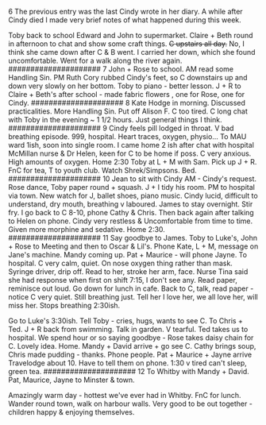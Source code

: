 6
The previous entry was the last Cindy wrote in her diary. A while after Cindy died I made very brief notes of what happened during this week.

Toby back to school Edward and John to supermarket. Claire + Beth round in afternoon to chat and show some craft things. ~~C upstairs all day.~~ No, I think she came down after C & B went. I carried her down, which she found uncomfortable. Went for a walk along the river again.
#####################
7
John + Rose to school. AM read some Handling Sin. PM Ruth Cory rubbed Cindy's feet, so C downstairs up and down very slowly on her bottom. Toby to piano - better lesson. J + R to Claire + Beth's after school - made fabric flowers , one for Rose, one for Cindy.
#####################
8
Kate Hodge in morning. Discussed practicalities. More Handling Sin. Put off Alison F. C too tired. C long chat with Toby in the evening ~ 1 1/2 hours. Just general things I think.
#####################
9
Cindy feels pill lodged in throat. V bad breathing episode. 999, hospital. Heart traces, oxygen, physio... To MAU ward 1ish, soon into single room. I came home 2 ish after chat with hospital McMillan nurse & Dr Helen, keen for C to be home if poss. C very anxious. High amounts of oxygen. Home 2:30 Toby at L + M with Sam. Pick up J + R. FnC for tea, T to youth club. Watch Shrek/Simpsons. Bed.
#####################
10
Jean to sit with Cindy AM - Cindy's request. Rose dance, Toby paper round + squash. J + I tidy his room. PM to hospital via town. New watch for J, ballet shoes, piano music. Cindy lucid, difficult to understand, dry mouth, breathing v laboured. James to stay overnight. Stir fry. I go back to C 8-10, phone Cathy & Chris. Then back again after talking to Helen on phone. Cindy very restless & Uncomfortable from time to time. Given more morphine and sedative. Home 2:30.
#####################
11
Say goodbye to James. Toby to Luke's, John + Rose to Meeting and then to Oscar & Lil's. Phone Kate, L + M, message on Jane's machine. Mandy coming up. Pat + Maurice - will phone Jayne. To hospital. C very calm, quiet. On nose oxygen thing rather than mask. Syringe driver, drip off. Read to her, stroke her arm, face. Nurse Tina said she had response when first on shift 7:15, I don't see any. Read paper, reminisce out loud. Go down for lunch in cafe. Back to C, talk, read paper - notice C very quiet. Still breathing just. Tell her I love her, we all love her, will miss her. Stops breathing 2:30ish.

Go to Luke's 3:30ish. Tell Toby - cries, hugs, wants to see C. To Chris + Ted. J + R back from swimming. Talk in garden. V tearful. Ted takes us to hospital. We spend hour or so saying goodbye - Rose takes daisy chain for C. Lovely idea. Home. Mandy + David arrive + go see C. Cathy brings soup, Chris made pudding - thanks. Phone people. Pat + Maurice + Jayne arrive Travelodge about 10. Have to tell them on phone. 1:30 v tired can't sleep, green tea.
#####################
12
To Whitby with Mandy + David. Pat, Maurice, Jayne to Minster & town.

Amazingly warm day - hottest we've ever had in Whitby. FnC for lunch. Wander round town, walk on harbour walls. Very good to be out together - children happy & enjoying themselves.
